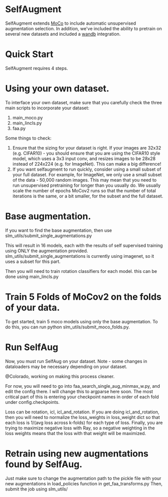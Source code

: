 # SelfAugment

SelfAugment extends [MoCo](https://github.com/facebookresearch/moco) to include automatic unsupervised augmentation selection.
In addition, we've included the ability to pretrain on several new datasets and included a [wandb](http://wandb.ai/) integration.

# Quick Start
SelfAugment requires 4 steps. 

# Using your own dataset. 
To interface your own dataset, make sure that you carefully check the three main scripts to incorporate your dataset: 
1. main_moco.py
2. main_lincls.py
3. faa.py 

Some things to check: 
1. Ensure that the sizing for your dataset is right. If your images are 32x32 (e.g. CIFAR10) - you should ensure that you are using the CIFAR10 style model, which uses a 3x3 input conv, and resizes images to be 28x28 instead of 224x224 (e.g. for ImageNet). This can make a big difference! 
2. If you want selfaugment to run quickly, consider using a small subset of your full dataset. For example, for ImageNet, we only use a small subset of the data - 50,000 random images. This may mean that you need to run unsupervised pretraining for longer than you usually do. We usually scale the number of epochs MoCov2 runs so that the number of total iterations is the same, or a bit smaller, for the subset and the full dataset. 

# Base augmentation. 
If you want to find the base augmentation, then use slm_utils/submit_single_augmentations.py

This will result in 16 models, each with the results of self supervised training using ONLY the augmentation provided.
slm_utils/submit_single_augmentations is currently using imagenet, so it uses a subset for this part.

Then you will need to train rotation classifiers for each model. this can be done using main_lincls.py

# Train 5 Folds of MoCov2 on the folds of your data. 
To get started, train 5 moco models using only the base augmentation. 
To do this, you can run python slm_utils/submit_moco_folds.py.

# Run SelfAug
Now, you must run SelfAug on your dataset. Note - some changes in dataloaders may be necessary depending on your dataset. 

@Colorado, working on making this process cleaner. 

For now, you will need to go into faa_search_single_aug_minmax_w.py, and edit the config there. I will change this to argparse here soon.
The most critical part of this is entering your checkpoint names in order of each fold under config.checkpoints. 

Loss can be rotation, icl, icl_and_rotation.
If you are doing icl_and_rotation, then you will need to normalize the loss_weights in loss_weight dict so that each loss is 1/(avg loss across k-folds) for each type of loss. Finally, you are trying to maximize negative loss with Ray, so a negative weighting in the loss weights means that the loss with that weight will be maximized. 

# Retrain using new augmentations found by SelfAug. 

Just make sure to change the augmentation path to the pickle file with your new augmentations in load_policies function in get_faa_transforms.py
Then, submit the job using slm_utils/



